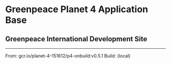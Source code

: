 # Greenpeace Planet 4 Application Base
## Greenpeace International Development Site
---
From: gcr.io/planet-4-151612/p4-onbuild:v0.5.1
Build: (local)
